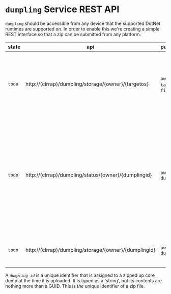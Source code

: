 # `dumpling` Service REST API
`dumpling` should be accessible from any device that the supported DotNet runtimes are supported on. In order to enable this we're creating a simple REST interface so that a zip can be submitted from any platform.


|state| api | parameters | returns | description |
|---|---|---|---|---|
|`todo` | http://(clrrap)/dumpling/storage/{owner}/{targetos} | `owner`, `targetos`, `file` | (*string*) `dumplingid` | upload a zip file that contains a core dump, as well as the runtime artifacts responsible for the crash. |
|`todo` | http://(clrrap)/dumpling/status/{owner}/{dumplingid} | `owner`, `dumplingid` | (*string*) `status` | after a dump has been uploaded, we enqueue it for analysis. To find out how far along in the process a dump submission is, you can query its state using this api. |
|`todo` | http://(clrrap)/dumpling/storage/{owner}/{dumplingid} | `owner`, `dumplingid` | (*binary*) `zip-file` | download a previously uploaded dump zip file. |

A *`dumpling-id`* is a unique identifier that is assigned to a zipped up core dump at the time it is uploaded. It is typed as a 'string', but its contents are nothing more than a GUID. This is *the* unique identifier of a zip file.



